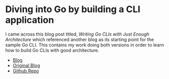 # Diving into Go by building a CLI application

I came across this blog post titled, _Writing Go CLIs with Just Enough Architecture_ which referenced another blog as its starting point for the sample Go CLI. This contains my work doing both versions in order to learn how to build Go CLIs with good architecture.

- [Blog]
- [Original Blog]
- [Github Repo]

[Blog]: https://blog.carlmjohnson.net/post/2020/go-cli-how-to-and-advice/
[Original Blog]: https://eryb.space/2020/05/27/diving-into-go-by-building-a-cli-application.html
[Github Repo]: https://github.com/erybz/go-grab-xkcd

